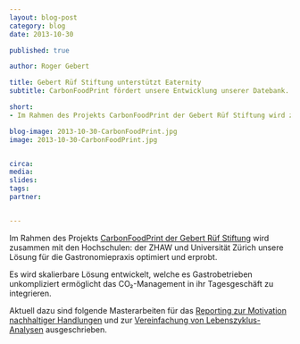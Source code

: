 ```yaml
---
layout: blog-post
category: blog
date: 2013-10-30

published: true

author: Roger Gebert

title: Gebert Rüf Stiftung unterstützt Eaternity
subtitle: CarbonFoodPrint fördert unsere Entwicklung unserer Datebank.

short: 
- Im Rahmen des Projekts CarbonFoodPrint der Gebert Rüf Stiftung wird zusammen mit den Hochschulen...

blog-image: 2013-10-30-CarbonFoodPrint.jpg
image: 2013-10-30-CarbonFoodPrint.jpg


circa: 
media: 
slides:
tags:
partner:


---
```




Im Rahmen des Projekts [CarbonFoodPrint der Gebert Rüf Stiftung][1] wird zusammen mit den Hochschulen: der ZHAW und Universität Zürich unsere  Lösung für die Gastronomiepraxis optimiert und erprobt.

Es wird skalierbare Lösung entwickelt, welche es Gastrobetrieben unkompliziert ermöglicht das CO₂-Management in ihr Tagesgeschäft zu integrieren. 


Aktuell dazu sind folgende Masterarbeiten für das [Reporting zur Motivation nachhaltiger Handlungen][2] und zur [Vereinfachung von Lebenszyklus-Analysen][3] ausgeschrieben.


[1]:http://www.grstiftung.ch/de/portfolio/projekte/alle/y_2013/GRS-023-13.html
[2]:http://www.ifi.uzh.ch/isr/teaching/masterarbeiten/Masterarbeit_GUI_for_Eaternity_DB.pdf 
[3]:http://www.ifi.uzh.ch/isr/teaching/masterarbeiten/Masterarbeit_Eaternity_Motivation.pdf